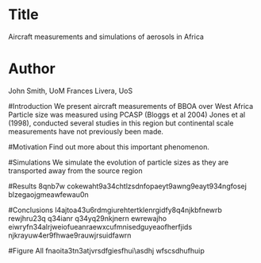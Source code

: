# Title 

Aircraft measurements and simulations of aerosols in Africa

# Author
John Smith, UoM
Frances Livera, UoS


#Introduction
We present aircraft measurements of BBOA over West Africa
Particle size was measured using PCASP (Bloggs et al 2004)
Jones et al (1998), conducted several studies in this region but continental scale measurements have not previously been made.


#Motivation
Find out more about this important phenomenon.

#Simulations
We simulate the evolution of particle sizes as they are transported away from the source region 

#Results
8qnb7w cokewaht9a34chtlzsdnfopaeyt9awng9eayt934ngfosej
blzegaojgmeawfewau0n

#Conclusions
l4ajtoa43u6rdmgiurehtertklenrgidfy8q4njkbfnewrb rewjhru23q q34ianr q34yq29nkjnern ewrewajho eiwryfn34alrjweiofueanraewxcufmnisedguyeaofherfjids njkrayuw4er9fhwae9rauwjrsuidfawrn

#Figure
All fnaoita3tn3atjvrsdfgiesfhui\asdhj wfscsdhufhuip

